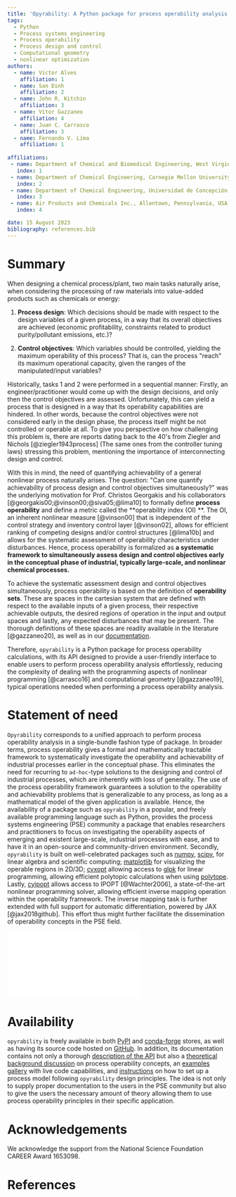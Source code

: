```yaml
---
title: 'Opyrability: A Python package for process operability analysis'
tags:
  - Python
  - Process systems engineering
  - Process operability
  - Process design and control
  - Computational geometry
  - nonlinear optimization
authors:
  - name: Victor Alves
    affiliation: 1
  - name: San Dinh
    affiliation: 2
  - name: John R. Kitchin
    affiliation: 3
  - name: Vitor Gazzaneo
    affiliation: 4
  - name: Juan C. Carrasco
    affiliation: 3
  - name: Fernando V. Lima
    affiliation: 1
  
affiliations:
 - name: Department of Chemical and Biomedical Engineering, West Virginia University, Morgantown, West Virginia, USA
   index: 1
 - name: Department of Chemical Engineering, Carnegie Mellon University, Pittsburgh, Pennsylvania, USA
   index: 2
 - name: Department of Chemical Engineering, Universidad de Concepción, Concepción, Chile
   index: 3
 - name: Air Products and Chemicals Inc., Allentown, Pennsylvania, USA
   index: 4

date: 15 August 2023
bibliography: references.bib
---
```


# Summary

When designing a chemical process/plant, two main tasks
naturally arise, when considering the processing of 
raw materials into value-added products such as chemicals
or energy:

1.	**Process design**: Which decisions should be
	made with respect to the design variables of a given process,
	in a way that its overall objectives are
	achieved (economic profitability, constraints related to
	product purity/pollutant emissions, etc.)?

2.	**Control objectives**: Which variables
	should be controlled, yielding the maximum operability of this process?
	That is, can the process "reach" its maximum operational capacity, given the 
	ranges of the manipulated/input variables?

Historically, tasks 1 and 2 were performed in a sequential manner:
Firstly, an engineer/practitioner would come up with the design decisions, 
and only then the control objectives are assessed. Unfortunately, this can 
yield a process that is designed in a way that its operability capabilities
are hindered. In other words, because the control objectives were
not considered early in the design phase, the process itself might be not
controlled or operable at all. To give you perspective on how challenging this
problem is, there are reports dating back to the 40's from Ziegler and Nichols 
[@ziegler1943process]
(The same ones from the controller tuning laws) stressing this problem,
mentioning the importance of interconnecting design and control.

With this in mind, the need of quantifying achievability of a general nonlinear
process naturally arises. The question: "Can one quantify achievability
of process design and control objectives simultaneously?" was the underlying motivation
for Prof. Christos Georgakis and his collaborators 
[@georgakis00;@vinson00;@siva05;@lima10]
to formally define **process operability**
and define a metric called the **operability index (OI) **. The OI, an inherent nonlinear
measure [@vinson00] that is independent of the control strategy and inventory control layer [@vinson02],
allows for efficient ranking of competing designs and/or control structures [@lima10b] and allows
for the systematic assessment of operability characteristics under disturbances. Hence,
process operability is formalized as **a systematic framework to simultaneously assess design and control objectives early in the conceptual phase of industrial, typically large-scale, and nonlinear chemical processes.**

To achieve the systematic assessment design and control objectives simultaneously, 
process operability is based on the definition of **operability sets**. These are spaces in the cartesian system that are defined with respect to the available inputs of a given process, their respective achievable outputs, the desired regions of operation in the input and output spaces and lastly, any expected disturbances that may be present. The thorough definitions of these spaces are
readily available in the literature [@gazzaneo20], as well as in our [documentation](https://codes-group.github.io/PyPO/operability_overview.html).

Therefore, ``opyrability`` is a Python package for process operability calculations, with its
API designed to provide a user-friendly interface to enable users to perform process operability analysis effortlessly, reducing the complexity of dealing with the programming aspects of nonlinear programming [@carrasco16] and computational geometry [@gazzaneo19], typical
operations needed when performing a process operability analysis. 


# Statement of need

``Opyrability`` corresponds to a unified approach to perform process operability
analysis in a single-bundle fashion type of package. In broader terms, process operability
gives a formal and mathematically tractable framework to systematically investigate the
operability and achievability of industrial processes earlier in the conceptual phase. This
eliminates the need for recurring to `ad-hoc`-type solutions to the designing and control
of industrial processes, which are inherently with loss of generality. The use of the process
operability framework guarantees a solution to the operability and achievability problems that
is generalizable to any process, as long as a mathematical model of the given application is available.
Hence, the availability of a package such as ```opyrability``` in a popular, and freely
available programming language such as Python, provides the process systems engineering (PSE) community a package that enables
researchers and practitioners to focus on investigating the operability aspects of emerging and 
existent large-scale, industrial processes with ease, and to have it in an open-source and community-driven environment. 
Secondly, ``opyrability`` is built on well-celebrated packages such as [numpy](https://numpy.org/),
[scipy](https://numpy.org/), for linear algebra and scientific computing; [matplotlib](https://matplotlib.org/) for visualizing the operable regions in 2D/3D; [cvxopt](https://cvxopt.org/) allowing access to 
[glpk](https://www.gnu.org/software/glpk/) for linear programming, allowing efficient polytopic calculations when using [polytope](https://tulip-control.github.io/polytope/). Lastly, [cyipopt](https://cyipopt.readthedocs.io/en/latest/?badge=latest) allows access to IPOPT [@Wachter2006], a state-of-the-art
nonlinear programming solver, allowing efficient inverse mapping operation within the operability framework. The inverse mapping task is further extended with full support for automatic differentiation, powered by JAX [@jax2018github]. This effort thus might further facilitate the 
dissemination of operability concepts in the PSE field.

![Dependency graph generated with [pydeps](https://github.com/thebjorn/pydeps/) illustrating all numerical packages and visualization tools
that allows for opyrability to exist.](./images/dependencies_opyrability.pdf)

# Availability

``opyrability`` is freely available in both [PyPI](https://pypi.org/) and [conda-forge](https://conda-forge.org/) stores, as well as 
having its source code hosted on [GitHub](https://github.com/CODES-group/PyPO). In addition, its documentation contains
not only a thorough [description of the API](https://codes-group.github.io/PyPO/api.html) but also a [theoretical background discussion](https://codes-group.github.io/PyPO/operability_overview.html)
on process operability concepts, an [examples gallery](https://codes-group.github.io/PyPO/examples_gallery/index_example_gallery.html) with live code capabilities, and [instructions](https://codes-group.github.io/PyPO/process_model.html) on how to set up a process model
following ``opyrability`` design principles. The idea is not only to supply proper documentation to
the users in the PSE community but also to give the users the necessary amount of theory allowing them
to use process operability principles in their specific application.
 
# Acknowledgements

We acknowledge the support from the National Science Foundation CAREER Award 1653098.

# References

